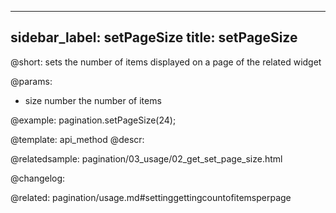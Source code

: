 
---
sidebar_label: setPageSize
title: setPageSize
---          

@short: sets the number of items displayed on a page of the related widget


@params:
- size	number  the number of items



@example:
pagination.setPageSize(24);


@template: api_method
@descr:




@relatedsample:
pagination/03_usage/02_get_set_page_size.html

@changelog:

@related: pagination/usage.md#settinggettingcountofitemsperpage
